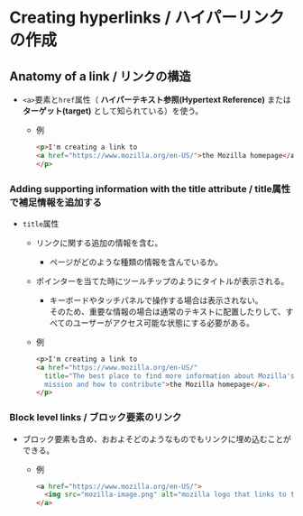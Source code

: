 # Creating hyperlinks / ハイパーリンクの作成

## Anatomy of a link / リンクの構造

- `<a>`要素と`href`属性（ **ハイパーテキスト参照(Hypertext Reference)** または **ターゲット(target)** として知られている）を使う。
  - 例
  
    ```html
    <p>I'm creating a link to
    <a href="https://www.mozilla.org/en-US/">the Mozilla homepage</a>.
    </p>
    ```

### Adding supporting information with the title attribute / title属性で補足情報を追加する

- `title`属性
  - リンクに関する追加の情報を含む。
    - ページがどのような種類の情報を含んでいるか。
  - ポインターを当てた時にツールチップのようにタイトルが表示される。
    - キーボードやタッチパネルで操作する場合は表示されない。  
      そのため、重要な情報の場合は通常のテキストに配置したりして、すべてのユーザーがアクセス可能な状態にする必要がある。
  - 例
  
    ```html
    <p>I'm creating a link to
    <a href="https://www.mozilla.org/en-US/"
      title="The best place to find more information about Mozilla's 
      mission and how to contribute">the Mozilla homepage</a>.
    </p>
    ```

### Block level links / ブロック要素のリンク

- ブロック要素も含め、おおよそどのようなものでもリンクに埋め込むことができる。
  - 例

    ```html
    <a href="https://www.mozilla.org/en-US/">
      <img src="mozilla-image.png" alt="mozilla logo that links to the mozilla homepage">
    </a>
    ```
